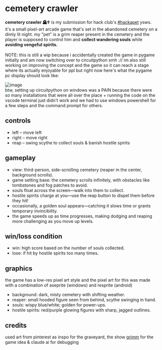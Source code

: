 # cemetery crawler
**cemetery crawler 🪦♰** is my submission for hack club's [#hackapet](hackapet.hackclub.dev) ysws. it's a small pixel-art arcade game that's set in the abandoned cemetery on a dimly lit night. my "pet" is a grim reaper present in the cemetery and the player is supposed to control him and **collect wandering souls** while **avoiding vengeful spirits.**
<br><br>
NOTE: this is still a wip because i accidentally created the game in pygame initially and am now switching over to circuitpython smh :// im also still working on improving the concept and the game so it can reach a stage where its actually enjoyable for ppl but right now here's what the pygame pc display should look like:

![image](https://github.com/user-attachments/assets/f813879e-275c-46cc-b8be-7e59e7769748)
<br>
btw, setting up circuitpython on windows was a PAIN because there were so many installations that were all over the place + running the code on the vscode terminal just didn't work and we had to use windows powershell for a few steps and the command prompt for others.

## controls 
- left – move left <br>
- right – move right <br>
- reap – swing scythe to collect souls & banish hostile spirits <br>

## gameplay
- view: third-person, side-scrolling cemetery (reaper in the center, background scrolls). 
- game setting base: the cemetery scrolls infinitely, with obstacles like tombstones and fog patches to avoid. 
- souls float across the screen—walk into them to collect. 
- hostile spirits charge at you—use the reap button to dispel them before they hit! 
- occasionally, a golden soul appears—catching it slows time or grants temporary invincibility. 
- the game speeds up as time progresses, making dodging and reaping more challenging as you move up levels.

## win/loss condition
- win: high score based on the number of souls collected.
- lose: if hit by hostile spirits too many times.

## graphics
the game has a low-res pixel art style and the pixel art for this was made with a combination of aseprite (windows) and resprite (android)
- background: dark, misty cemetery with shifting weather.
- reaper: small hooded figure seen from behind, scythe swinging in hand.
- souls: wispy blue/white; golden for power-ups.
- hostile spirits: red/purple glowing figures with sharp, jagged outlines.

## credits
used art from pinterest as inspo for the graveyard, the show [grimm](https://www.imdb.com/title/tt1830617/) for the game idea & claude ai for debugging
